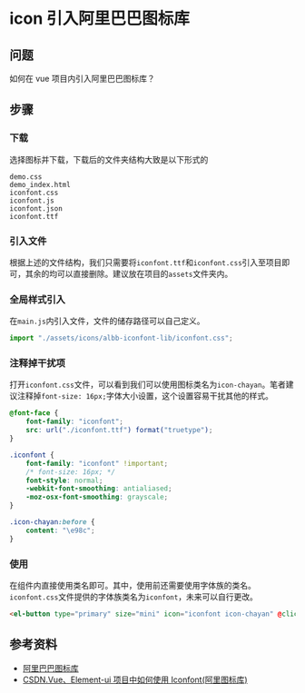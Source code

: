 # icon 引入阿里巴巴图标库

## 问题

如何在 vue 项目内引入阿里巴巴图标库？

## 步骤

### 下载

选择图标并下载，下载后的文件夹结构大致是以下形式的

```plain
demo.css
demo_index.html
iconfont.css
iconfont.js
iconfont.json
iconfont.ttf
```

### 引入文件

根据上述的文件结构，我们只需要将`iconfont.ttf`和`iconfont.css`引入至项目即可，其余的均可以直接删除。建议放在项目的`assets`文件夹内。

### 全局样式引入

在`main.js`内引入文件，文件的储存路径可以自己定义。

```js
import "./assets/icons/albb-iconfont-lib/iconfont.css";
```

### 注释掉干扰项

打开`iconfont.css`文件，可以看到我们可以使用图标类名为`icon-chayan`。笔者建议注释掉`font-size: 16px;`字体大小设置，这个设置容易干扰其他的样式。

```css
@font-face {
	font-family: "iconfont";
	src: url("./iconfont.ttf") format("truetype");
}

.iconfont {
	font-family: "iconfont" !important;
	/* font-size: 16px; */
	font-style: normal;
	-webkit-font-smoothing: antialiased;
	-moz-osx-font-smoothing: grayscale;
}

.icon-chayan:before {
	content: "\e98c";
}
```

### 使用

在组件内直接使用类名即可。其中，使用前还需要使用字体族的类名。`iconfont.css`文件提供的字体族类名为`iconfont`，未来可以自行更改。

```html
<el-button type="primary" size="mini" icon="iconfont icon-chayan" @click="seeClick(scope)"> 查看信息 </el-button>
```

## 参考资料

- [阿里巴巴图标库](https://www.iconfont.cn/)
- [CSDN.Vue、Element-ui 项目中如何使用 Iconfont(阿里图标库)](https://blog.csdn.net/qq_32113629/article/details/79740949)
